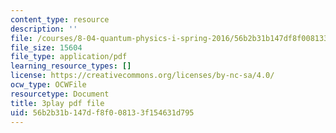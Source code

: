 ```yaml
---
content_type: resource
description: ''
file: /courses/8-04-quantum-physics-i-spring-2016/56b2b31b147df8f008133f154631d795_w49WAat6ymk.pdf
file_size: 15604
file_type: application/pdf
learning_resource_types: []
license: https://creativecommons.org/licenses/by-nc-sa/4.0/
ocw_type: OCWFile
resourcetype: Document
title: 3play pdf file
uid: 56b2b31b-147d-f8f0-0813-3f154631d795
---
```

